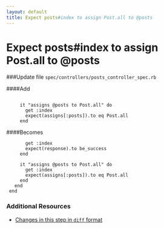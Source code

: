 ```yaml
---
layout: default
title: Expect posts#index to assign Post.all to @posts
---
```


<h1 id="main">Expect posts#index to assign Post.all to @posts</h1>

###Update file `spec/controllers/posts_controller_spec.rb`

####Add
```
 
     it "assigns @posts to Post.all" do
       get :index
       expect(assigns[:posts]).to eq Post.all
     end
```


####Becomes
```
       get :index
       expect(response).to be_success
     end
 
     it "assigns @posts to Post.all" do
       get :index
       expect(assigns[:posts]).to eq Post.all
     end
   end
 end

```



### Additional Resources

* [Changes in this step in `diff` format](https://github.com/software-academy/rails_getting_started_bdd/commit/7b456dea5eab32097179722d9e47cd14c450bb05)

